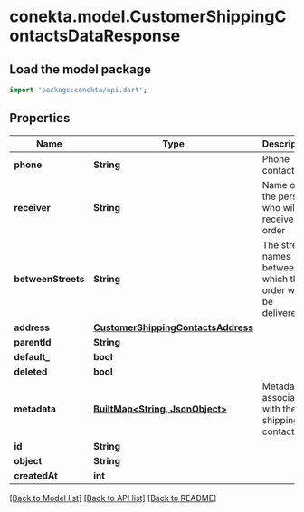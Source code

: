# conekta.model.CustomerShippingContactsDataResponse

## Load the model package
```dart
import 'package:conekta/api.dart';
```

## Properties
Name | Type | Description | Notes
------------ | ------------- | ------------- | -------------
**phone** | **String** | Phone contact | [optional] 
**receiver** | **String** | Name of the person who will receive the order | [optional] 
**betweenStreets** | **String** | The street names between which the order will be delivered. | [optional] 
**address** | [**CustomerShippingContactsAddress**](CustomerShippingContactsAddress.md) |  | 
**parentId** | **String** |  | [optional] 
**default_** | **bool** |  | [optional] 
**deleted** | **bool** |  | [optional] 
**metadata** | [**BuiltMap&lt;String, JsonObject&gt;**](JsonObject.md) | Metadata associated with the shipping contact | [optional] 
**id** | **String** |  | 
**object** | **String** |  | 
**createdAt** | **int** |  | 

[[Back to Model list]](../README.md#documentation-for-models) [[Back to API list]](../README.md#documentation-for-api-endpoints) [[Back to README]](../README.md)


